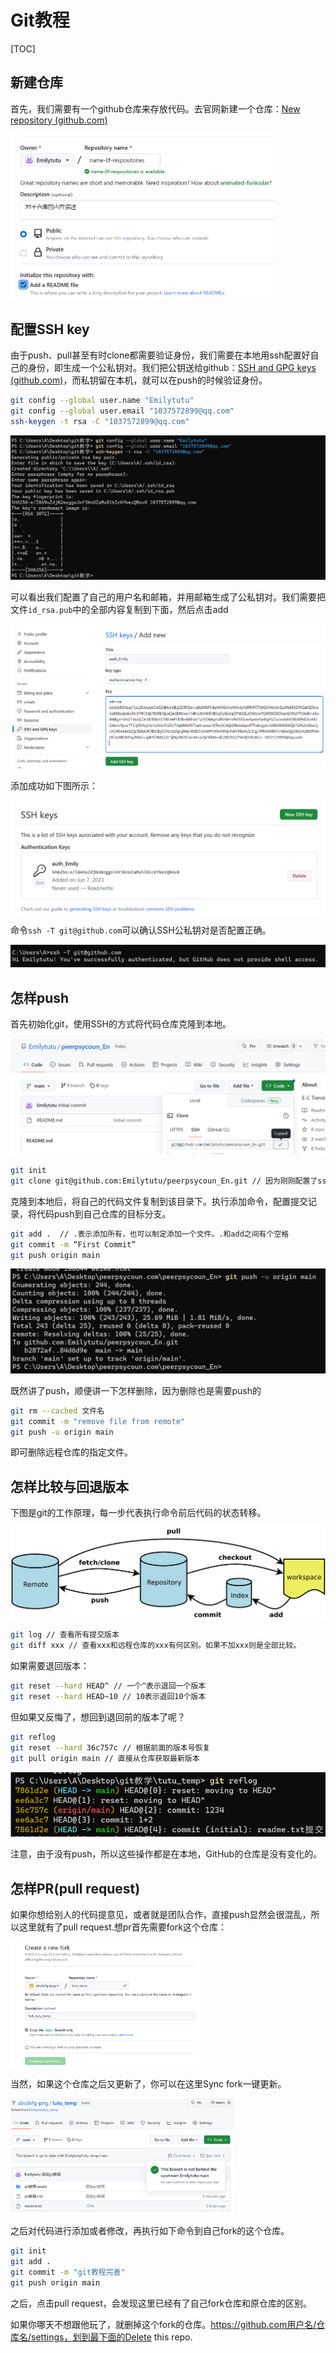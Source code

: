 # Git教程

[TOC]

## 新建仓库

首先，我们需要有一个github仓库来存放代码。去官网新建一个仓库：[New repository (github.com)](https://github.com/new)

<img src="./git%E6%95%99%E7%A8%8B.assets/image-20230607173140304.png" alt="image-20230607173140304" style="zoom: 43%;" />

## 配置SSH key

由于push、pull甚至有时clone都需要验证身份，我们需要在本地用ssh配置好自己的身份，即生成一个公私钥对。我们把公钥送给github：[SSH and GPG keys (github.com)](https://github.com/settings/keys)，而私钥留在本机，就可以在push的时候验证身份。

```bash
git config --global user.name "Emilytutu"
git config --global user.email "1037572899@qq.com"
ssh-keygen -t rsa -C "1037572899@qq.com"
```

![image-20230607174218971](./git%E6%95%99%E7%A8%8B.assets/image-20230607174218971.png)

可以看出我们配置了自己的用户名和邮箱，并用邮箱生成了公私钥对。我们需要把文件`id_rsa.pub`中的全部内容复制到下面，然后点击add

![image-20230607174536776](./git%E6%95%99%E7%A8%8B.assets/image-20230607174536776.png)

添加成功如下图所示：

![image-20230607174622775](./git%E6%95%99%E7%A8%8B.assets/image-20230607174622775.png)

命令`ssh -T git@github.com`可以确认SSH公私钥对是否配置正确。

![image-20230607175711704](./git%E6%95%99%E7%A8%8B.assets/image-20230607175711704.png)

## 怎样push

首先初始化git，使用SSH的方式将代码仓库克隆到本地。

![image-20230607174914687](./git%E6%95%99%E7%A8%8B.assets/image-20230607174914687.png)

```bash
git init
git clone git@github.com:Emilytutu/peerpsycoun_En.git // 因为刚刚配置了ssh，所以克隆的时候也一定要选择ssh模式
```

克隆到本地后，将自己的代码文件复制到该目录下。执行添加命令，配置提交记录，将代码push到自己仓库的目标分支。

```bash
git add .  // .表示添加所有，也可以制定添加一个文件。.和add之间有个空格
git commit -m “First Commit”
git push origin main
```

![image-20230607175402439](./git%E6%95%99%E7%A8%8B.assets/image-20230607175402439.png)

既然讲了push，顺便讲一下怎样删除，因为删除也是需要push的

```bash
git rm --cached 文件名
git commit -m "remove file from remote"
git push -u origin main
```

即可删除远程仓库的指定文件。

## 怎样比较与回退版本

下图是git的工作原理，每一步代表执行命令前后代码的状态转移。

![git工作原理](./git%E6%95%99%E7%A8%8B.assets/v2-3bc9d5f2c49a713c776e69676d7d56c5_720w.png)

```bash
git log // 查看所有提交版本
git diff xxx // 查看xxx和远程仓库的xxx有何区别。如果不加xxx则是全部比较。
```

如果需要退回版本：

```bash
git reset --hard HEAD^ // 一个^表示退回一个版本
git reset --hard HEAD~10 // 10表示退回10个版本
```

但如果又反悔了，想回到退回前的版本了呢？

```bash
git reflog
git reset --hard 36c757c // 根据前面的版本号恢复
git pull origin main // 直接从仓库获取最新版本
```

![image-20230607205603535](./git%E6%95%99%E7%A8%8B.assets/image-20230607205603535.png)

注意，由于没有push，所以这些操作都是在本地，GitHub的仓库是没有变化的。

## 怎样PR(pull request)

如果你想给别人的代码提意见，或者就是团队合作，直接push显然会很混乱，所以这里就有了pull request.想pr首先需要fork这个仓库：

<img src="git教程.assets/image-20230607214349643.png" alt="image-20230607214349643" style="zoom:30%;" />

当然，如果这个仓库之后又更新了，你可以在这里Sync fork一键更新。

<img src="git教程.assets/image-20230607214519341.png" alt="image-20230607214519341" style="zoom:35%;" />

之后对代码进行添加或者修改，再执行如下命令到自己fork的这个仓库。

```bash
git init
git add .
git commit -m "git教程完善"
git push origin main
```

之后，点击pull request，会发现这里已经有了自己fork仓库和原仓库的区别。

如果你哪天不想跟他玩了，就删掉这个fork的仓库。https://github.com用户名/仓库名/settings，划到最下面的Delete this repo.



